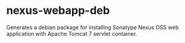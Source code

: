 nexus-webapp-deb
================

Generates a debian package for installing Sonatype Nexus OSS web application with Apache Tomcat 7 servlet container.
